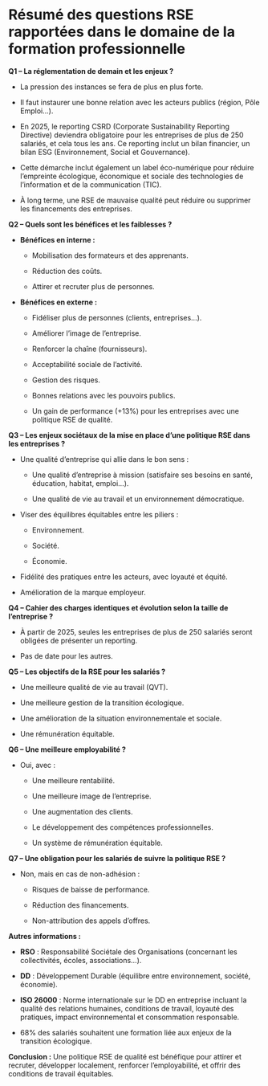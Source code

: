# Résumé des questions RSE rapportées dans le domaine de la formation professionnelle

**Q1 – La réglementation de demain et les enjeux ?**

-   La pression des instances se fera de plus en plus forte.
    
-   Il faut instaurer une bonne relation avec les acteurs publics (région, Pôle Emploi…).
    
-   En 2025, le reporting CSRD (Corporate Sustainability Reporting Directive) deviendra obligatoire pour les entreprises de plus de 250 salariés, et cela tous les ans. Ce reporting inclut un bilan financier, un bilan ESG (Environnement, Social et Gouvernance).
    
-   Cette démarche inclut également un label éco-numérique pour réduire l’empreinte écologique, économique et sociale des technologies de l’information et de la communication (TIC).
    
-   À long terme, une RSE de mauvaise qualité peut réduire ou supprimer les financements des entreprises.
    

**Q2 – Quels sont les bénéfices et les faiblesses ?**

-   **Bénéfices en interne :**
    
    -   Mobilisation des formateurs et des apprenants.
        
    -   Réduction des coûts.
        
    -   Attirer et recruter plus de personnes.
        
-   **Bénéfices en externe :**
    
    -   Fidéliser plus de personnes (clients, entreprises…).
        
    -   Améliorer l’image de l’entreprise.
        
    -   Renforcer la chaîne (fournisseurs).
        
    -   Acceptabilité sociale de l’activité.
        
    -   Gestion des risques.
        
    -   Bonnes relations avec les pouvoirs publics.
        
    -   Un gain de performance (+13%) pour les entreprises avec une politique RSE de qualité.
        

**Q3 – Les enjeux sociétaux de la mise en place d’une politique RSE dans les entreprises ?**

-   Une qualité d’entreprise qui allie dans le bon sens :
    
    -   Une qualité d’entreprise à mission (satisfaire ses besoins en santé, éducation, habitat, emploi…).
        
    -   Une qualité de vie au travail et un environnement démocratique.
        
-   Viser des équilibres équitables entre les piliers :
    
    -   Environnement.
        
    -   Société.
        
    -   Économie.
        
-   Fidélité des pratiques entre les acteurs, avec loyauté et équité.
    
-   Amélioration de la marque employeur.
    

**Q4 – Cahier des charges identiques et évolution selon la taille de l’entreprise ?**

-   À partir de 2025, seules les entreprises de plus de 250 salariés seront obligées de présenter un reporting.
    
-   Pas de date pour les autres.
    

**Q5 – Les objectifs de la RSE pour les salariés ?**

-   Une meilleure qualité de vie au travail (QVT).
    
-   Une meilleure gestion de la transition écologique.
    
-   Une amélioration de la situation environnementale et sociale.
    
-   Une rémunération équitable.
    

**Q6 – Une meilleure employabilité ?**

-   Oui, avec :
    
    -   Une meilleure rentabilité.
        
    -   Une meilleure image de l’entreprise.
        
    -   Une augmentation des clients.
        
    -   Le développement des compétences professionnelles.
        
    -   Un système de rémunération équitable.
        

**Q7 – Une obligation pour les salariés de suivre la politique RSE ?**

-   Non, mais en cas de non-adhésion :
    
    -   Risques de baisse de performance.
        
    -   Réduction des financements.
        
    -   Non-attribution des appels d’offres.
        

**Autres informations :**

-   **RSO** : Responsabilité Sociétale des Organisations (concernant les collectivités, écoles, associations…).
    
-   **DD** : Développement Durable (équilibre entre environnement, société, économie).
    
-   **ISO 26000** : Norme internationale sur le DD en entreprise incluant la qualité des relations humaines, conditions de travail, loyauté des pratiques, impact environnemental et consommation responsable.
    
-   68% des salariés souhaitent une formation liée aux enjeux de la transition écologique.
    

**Conclusion :** Une politique RSE de qualité est bénéfique pour attirer et recruter, développer localement, renforcer l’employabilité, et offrir des conditions de travail équitables.
<!--stackedit_data:
eyJoaXN0b3J5IjpbMTM5MTM5MDk1OV19
-->